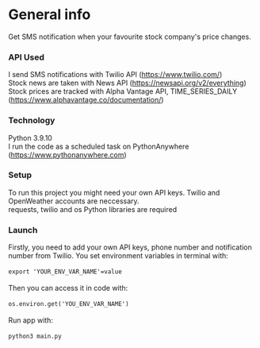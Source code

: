 # General info
Get SMS notification when your favourite stock company's price changes.

### API Used
I send SMS notifications with Twilio API (https://www.twilio.com/)  
Stock news are taken with News API (https://newsapi.org/v2/everything)  
Stock prices are tracked with Alpha Vantage API, TIME_SERIES_DAILY (https://www.alphavantage.co/documentation/)  


### Technology
Python 3.9.10  
I run the code as a scheduled task on PythonAnywhere (https://www.pythonanywhere.com)

### Setup
To run this project you might need your own API keys. Twilio and OpenWeather accounts are neccessary.    
requests, twilio and os Python libraries are required

### Launch
Firstly, you need to add your own API keys, phone number and notification number from Twilio. You set environment variables in terminal with:  <br/><br/>
`export 'YOUR_ENV_VAR_NAME'=value`  <br/><br/>
Then you can access it in code with:  <br/><br/>
`os.environ.get('YOU_ENV_VAR_NAME')`  <br/><br/>
Run app with:  <br/><br/>
`python3 main.py` 
